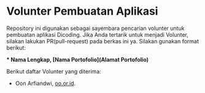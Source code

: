 # Volunter Pembuatan Aplikasi

Repository ini digunakan sebagai sayembara pencarian volunter untuk pembuatan aplikasi Dicoding. Jika Anda tertarik untuk menjadi Volunter, silakan lakukan PR(pull-request) pada berkas ini ya. Silakan gunakan format berikut:  


**\* Nama Lengkap, [Nama Portofolio](Alamat Portofolio)**



Berikut daftar Volunter yang diterima:

* Oon Arfiandwi, [oo.or.id](https://oo.or.id).
